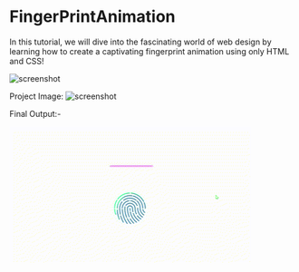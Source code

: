 # FingerPrintAnimation
In this tutorial, we will dive into the fascinating world of web design by learning how to create a captivating fingerprint animation using only HTML and CSS! 

![screenshot](show(1).png)


Project Image:
![screenshot](sleepy-mountains-5k-87.jpg)

Final Output:- 

<img align="center" src="https://github.com/SortedCoding/FingerPrintAnimation/blob/main/output.gif" alt="Coder GIF" >

